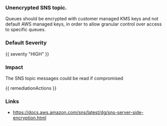 
### Unencrypted SNS topic.

Queues should be encrypted with customer managed KMS keys and not default AWS managed keys, in order to allow granular control over access to specific queues.

### Default Severity
{{ severity "HIGH" }}

### Impact
The SNS topic messages could be read if compromised

<!-- DO NOT CHANGE -->
{{ remediationActions }}

### Links
- https://docs.aws.amazon.com/sns/latest/dg/sns-server-side-encryption.html
        